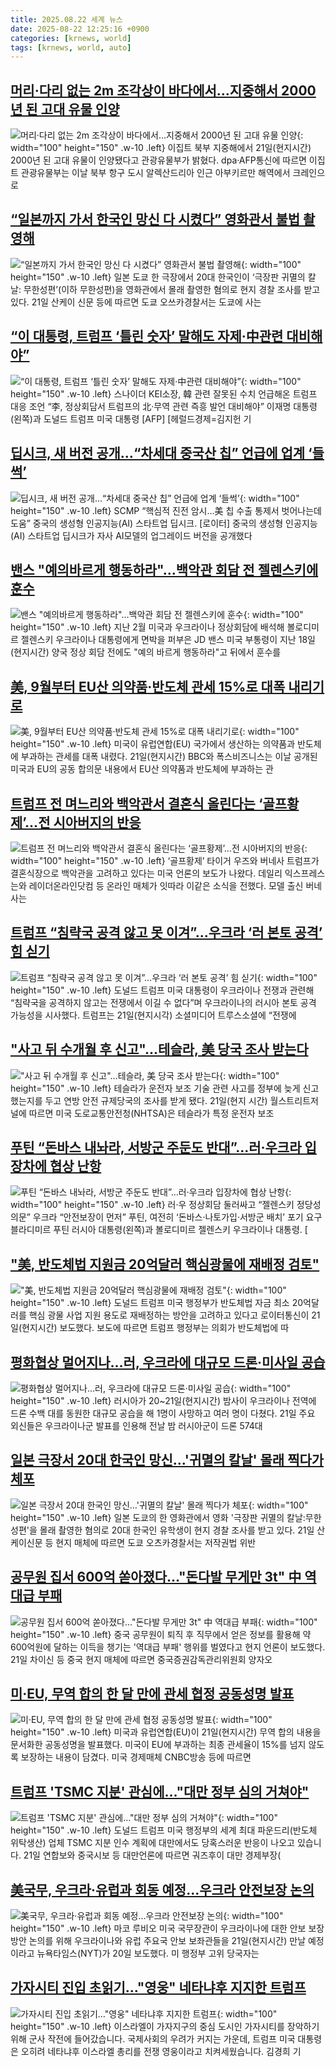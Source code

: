 ```yaml
---
title: 2025.08.22 세계 뉴스
date: 2025-08-22 12:25:16 +0900
categories: [krnews, world]
tags: [krnews, world, auto]
---
```

## [머리·다리 없는 2m 조각상이 바다에서…지중해서 2000년 된 고대 유물 인양](https://n.news.naver.com/mnews/article/009/0005545669)

![머리·다리 없는 2m 조각상이 바다에서…지중해서 2000년 된 고대 유물 인양](https://mimgnews.pstatic.net/image/origin/009/2025/08/22/5545669.jpg?type=nf220_150){: width="100" height="150" .w-10 .left}
이집트 북부 지중해에서 21일(현지시간) 2000년 된 고대 유물이 인양됐다고 관광유물부가 밝혔다. dpa·AFP통신에 따르면 이집트 관광유물부는 이날 북부 항구 도시 알렉산드리아 인근 아부키르만 해역에서 크레인으로

## [“일본까지 가서 한국인 망신 다 시켰다” 영화관서 불법 촬영해](https://n.news.naver.com/mnews/article/009/0005545464)

![“일본까지 가서 한국인 망신 다 시켰다” 영화관서 불법 촬영해](https://mimgnews.pstatic.net/image/origin/009/2025/08/21/5545464.jpg?type=nf220_150){: width="100" height="150" .w-10 .left}
일본 도쿄 한 극장에서 20대 한국인이 ‘극장판 귀멸의 칼날: 무한성편’(이하 무한성편)을 영화관에서 몰래 촬영한 혐의로 현지 경찰 조사를 받고 있다. 21일 산케이 신문 등에 따르면 도쿄 오쓰카경찰서는 도쿄에 사는

## [“이 대통령, 트럼프 ‘틀린 숫자’ 말해도 자제·中관련 대비해야”](https://n.news.naver.com/mnews/article/016/0002517724)

![“이 대통령, 트럼프 ‘틀린 숫자’ 말해도 자제·中관련 대비해야”](https://mimgnews.pstatic.net/image/origin/016/2025/08/22/2517724.jpg?type=nf220_150){: width="100" height="150" .w-10 .left}
스나이더 KEI소장, 韓 관련 잘못된 수치 언급해온 트럼프 대응 조언 “李, 정상회담서 트럼프의 北·무역 관련 즉흥 발언 대비해야” 이재명 대통령(왼쪽)과 도널드 트럼프 미국 대통령 [AFP] [헤럴드경제=김지헌 기

## [딥시크, 새 버전 공개…“차세대 중국산 칩” 언급에 업계 ‘들썩’](https://n.news.naver.com/mnews/article/016/0002517967)

![딥시크, 새 버전 공개…“차세대 중국산 칩” 언급에 업계 ‘들썩’](https://mimgnews.pstatic.net/image/origin/016/2025/08/22/2517967.jpg?type=nf220_150){: width="100" height="150" .w-10 .left}
SCMP “핵심적 진전 암시…美 칩 수출 통제서 벗어나는데 도움” 중국의 생성형 인공지능(AI) 스타트업 딥시크. [로이터] 중국의 생성형 인공지능(AI) 스타트업 딥시크가 자사 AI모델의 업그레이드 버전을 공개했다

## [밴스 "예의바르게 행동하라"…백악관 회담 전 젤렌스키에 훈수](https://n.news.naver.com/mnews/article/079/0004058298)

![밴스 "예의바르게 행동하라"…백악관 회담 전 젤렌스키에 훈수](https://mimgnews.pstatic.net/image/origin/079/2025/08/22/4058298.jpg?type=nf220_150){: width="100" height="150" .w-10 .left}
지난 2월 미국과 우크라이나 정상회담에 배석해 볼로디미르 젤렌스키 우크라이나 대통령에게 면박을 퍼부은 JD 밴스 미국 부통령이 지난 18일(현지시간) 양국 정상 회담 전에도 "예의 바르게 행동하라"고 뒤에서 훈수를

## [美, 9월부터 EU산 의약품·반도체 관세 15%로 대폭 내리기로](https://n.news.naver.com/mnews/article/014/0005395128)

![美, 9월부터 EU산 의약품·반도체 관세 15%로 대폭 내리기로](https://mimgnews.pstatic.net/image/origin/014/2025/08/22/5395128.jpg?type=nf220_150){: width="100" height="150" .w-10 .left}
미국이 유럽연합(EU) 국가에서 생산하는 의약품과 반도체에 부과하는 관세를 대폭 내렸다. 21일(현지시간) BBC와 폭스비즈니스는 이날 공개된 미국과 EU의 공동 합의문 내용에서 EU산 의약품과 반도체에 부과하는 관

## [트럼프 전 며느리와 백악관서 결혼식 올린다는 ‘골프황제’…전 시아버지의 반응](https://n.news.naver.com/mnews/article/009/0005545707)

![트럼프 전 며느리와 백악관서 결혼식 올린다는 ‘골프황제’…전 시아버지의 반응](https://mimgnews.pstatic.net/image/origin/009/2025/08/22/5545707.jpg?type=nf220_150){: width="100" height="150" .w-10 .left}
‘골프황제’ 타이거 우즈와 버네사 트럼프가 결혼식장으로 백악관을 고려하고 있다는 미국 언론의 보도가 나왔다. 데일리 익스프레스는와 레이더온라인닷컴 등 온라인 매체가 잇따라 이같은 소식을 전했다. 모델 출신 버네사는

## [트럼프 “침략국 공격 않고 못 이겨”…우크라 ‘러 본토 공격’ 힘 싣기](https://n.news.naver.com/mnews/article/028/0002762442)

![트럼프 “침략국 공격 않고 못 이겨”…우크라 ‘러 본토 공격’ 힘 싣기](https://mimgnews.pstatic.net/image/origin/028/2025/08/22/2762442.jpg?type=nf220_150){: width="100" height="150" .w-10 .left}
도널드 트럼프 미국 대통령이 우크라이나 전쟁과 관련해 “침략국을 공격하지 않고는 전쟁에서 이길 수 없다”며 우크라이나의 러시아 본토 공격 가능성을 시사했다. 트럼프는 21일(현지시각) 소셜미디어 트루스소셜에 “전쟁에

## ["사고 뒤 수개월 후 신고"…테슬라, 美 당국 조사 받는다](https://n.news.naver.com/mnews/article/003/0013435823)

!["사고 뒤 수개월 후 신고"…테슬라, 美 당국 조사 받는다](https://mimgnews.pstatic.net/image/origin/003/2025/08/22/13435823.jpg?type=nf220_150){: width="100" height="150" .w-10 .left}
테슬라가 운전자 보조 기술 관련 사고를 정부에 늦게 신고했는지를 두고 연방 안전 규제당국의 조사를 받게 됐다. 21일(현지 시간) 월스트리트저널에 따르면 미국 도로교통안전청(NHTSA)은 테슬라가 특정 운전자 보조

## [푸틴 “돈바스 내놔라, 서방군 주둔도 반대”…러·우크라  입장차에 협상 난항](https://n.news.naver.com/mnews/article/016/0002517786)

![푸틴 “돈바스 내놔라, 서방군 주둔도 반대”…러·우크라  입장차에 협상 난항](https://mimgnews.pstatic.net/image/origin/016/2025/08/22/2517786.jpg?type=nf220_150){: width="100" height="150" .w-10 .left}
러·우 정상회담 둘러싸고 “젤렌스키 정당성 의문” 우크라 “안전보장이 먼저” 푸틴, 여전히 ‘돈바스·나토가입·서방군 배치’ 포기 요구 블라디미르 푸틴 러시아 대통령(왼쪽)과 볼로디미르 젤렌스키 우크라이나 대통령. [

## ["美, 반도체법 지원금 20억달러 핵심광물에 재배정 검토"](https://n.news.naver.com/mnews/article/277/0005640473)

!["美, 반도체법 지원금 20억달러 핵심광물에 재배정 검토"](https://mimgnews.pstatic.net/image/origin/277/2025/08/22/5640473.jpg?type=nf220_150){: width="100" height="150" .w-10 .left}
도널드 트럼프 미국 행정부가 반도체법 자금 최소 20억달러를 핵심 광물 사업 지원 용도로 재배정하는 방안을 고려하고 있다고 로이터통신이 21일(현지시간) 보도했다. 보도에 따르면 트럼프 행정부는 의회가 반도체법에 따

## [평화협상 멀어지나…러, 우크라에 대규모 드론·미사일 공습](https://n.news.naver.com/mnews/article/277/0005640439)

![평화협상 멀어지나…러, 우크라에 대규모 드론·미사일 공습](https://mimgnews.pstatic.net/image/origin/277/2025/08/21/5640439.jpg?type=nf220_150){: width="100" height="150" .w-10 .left}
러시아가 20~21일(현지시간) 밤사이 우크라이나 전역에 드론 수백 대를 동원한 대규모 공습을 해 1명이 사망하고 여러 명이 다쳤다. 21일 주요 외신들은 우크라이나군 발표를 인용해 전날 밤 러시아군이 드론 574대

## [일본 극장서 20대 한국인 망신…'귀멸의 칼날' 몰래 찍다가 체포](https://n.news.naver.com/mnews/article/008/0005239455)

![일본 극장서 20대 한국인 망신…'귀멸의 칼날' 몰래 찍다가 체포](https://mimgnews.pstatic.net/image/origin/008/2025/08/22/5239455.jpg?type=nf220_150){: width="100" height="150" .w-10 .left}
일본 도쿄의 한 영화관에서 영화 '극장판 귀멸의 칼날:무한성편'을 몰래 촬영한 혐의로 20대 한국인 유학생이 현지 경찰 조사를 받고 있다. 21일 산케이신문 등 현지 매체에 따르면 도쿄 오츠카경찰서는 저작권법 위반

## [공무원 집서 600억 쏟아졌다…"돈다발 무게만 3t" 中 역대급 부패](https://n.news.naver.com/mnews/article/025/0003463615)

![공무원 집서 600억 쏟아졌다…"돈다발 무게만 3t" 中 역대급 부패](https://mimgnews.pstatic.net/image/origin/025/2025/08/22/3463615.jpg?type=nf220_150){: width="100" height="150" .w-10 .left}
중국 공무원이 퇴직 후 직무에서 얻은 정보를 활용해 약 600억원에 달하는 이득을 챙기는 '역대급 부패' 행위를 벌였다고 현지 언론이 보도했다. 21일 차이신 등 중국 현지 매체에 따르면 중국증권감독관리위원회 양자오

## [미·EU, 무역 합의 한 달 만에 관세 협정 공동성명 발표](https://n.news.naver.com/mnews/article/469/0000882842)

![미·EU, 무역 합의 한 달 만에 관세 협정 공동성명 발표](https://mimgnews.pstatic.net/image/origin/469/2025/08/21/882842.jpg?type=nf220_150){: width="100" height="150" .w-10 .left}
미국과 유럽연합(EU)이 21일(현지시간) 무역 합의 내용을 문서화한 공동성명을 발표했다. 미국이 EU에 부과하는 최종 관세율이 15%를 넘지 않도록 보장하는 내용이 담겼다. 미국 경제매체 CNBC방송 등에 따르면

## [트럼프 'TSMC 지분' 관심에…"대만 정부 심의 거쳐야"](https://n.news.naver.com/mnews/article/422/0000772929)

![트럼프 'TSMC 지분' 관심에…"대만 정부 심의 거쳐야"](https://mimgnews.pstatic.net/image/origin/422/2025/08/21/772929.jpg?type=nf220_150){: width="100" height="150" .w-10 .left}
도널드 트럼프 미국 행정부의 세계 최대 파운드리(반도체 위탁생산) 업체 TSMC 지분 인수 계획에 대만에서도 당혹스러운 반응이 나오고 있습니다. 21일 연합보와 중국시보 등 대만언론에 따르면 궈즈후이 대만 경제부장(

## [美국무, 우크라·유럽과 회동 예정…우크라 안전보장 논의](https://n.news.naver.com/mnews/article/277/0005640356)

![美국무, 우크라·유럽과 회동 예정…우크라 안전보장 논의](https://mimgnews.pstatic.net/image/origin/277/2025/08/21/5640356.jpg?type=nf220_150){: width="100" height="150" .w-10 .left}
마코 루비오 미국 국무장관이 우크라이나에 대한 안보 보장 방안 논의를 위해 우크라이나와 유럽 주요국 안보 보좌관들을 21일(현지시간) 만날 예정이라고 뉴욕타임스(NYT)가 20일 보도했다. 미 행정부 고위 당국자는

## [가자시티 진입 초읽기…"영웅" 네타냐후 지지한 트럼프](https://n.news.naver.com/mnews/article/055/0001285953)

![가자시티 진입 초읽기…"영웅" 네타냐후 지지한 트럼프](https://mimgnews.pstatic.net/image/origin/055/2025/08/21/1285953.jpg?type=nf220_150){: width="100" height="150" .w-10 .left}
이스라엘이 가자지구의 중심 도시인 가자시티를 장악하기 위해 군사 작전에 들어갔습니다. 국제사회의 우려가 커지는 가운데, 트럼프 미국 대통령은 오히려 네타냐후 이스라엘 총리를 전쟁 영웅이라고 치켜세웠습니다. 김경희 기

